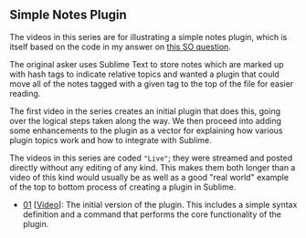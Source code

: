 Simple Notes Plugin
-------------------

The videos in this series are for illustrating a simple notes plugin, which is
itself based on the code in my answer on [this SO question][1].

The original asker uses Sublime Text to store notes which are marked up with
hash tags to indicate relative topics and wanted a plugin that could move all
of the notes tagged with a given tag to the top of the file for easier reading.

The first video in the series creates an initial plugin that does this, going
over the logical steps taken along the way. We then proceed into adding some
enhancements to the plugin as a vector for explaining how various plugin topics
work and how to integrate with Sublime.

The videos in this series are coded `"Live"`; they were streamed and posted
directly without any editing of any kind. This makes them both longer than a
video of this kind would usually be as well as a good "real world" example of
the top to bottom process of creating a plugin in Sublime.

* [01](01) \[[Video][2]]: The initial version of the plugin. This includes a
  simple syntax definition and a command that performs the core functionality
  of the plugin.

[1]: https://stackoverflow.com/questions/52060923/how-to-group-or-display-paragraphs-with-same-tag-with-sublime-text
[2]: https://youtu.be/KN-EJ5JQ_fk